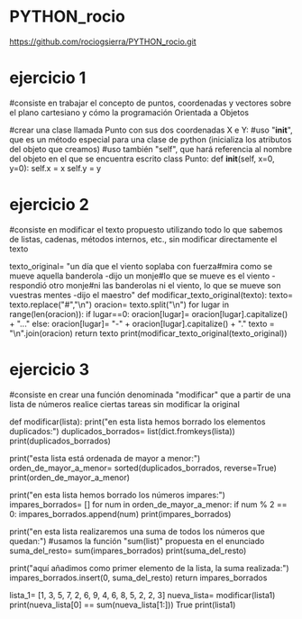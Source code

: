 # PYTHON_rocio

https://github.com/rociogsierra/PYTHON_rocio.git

# ejercicio 1
#consiste en trabajar el concepto de puntos, coordenadas y vectores sobre el plano cartesiano y cómo la programación Orientada a Objetos

#crear una clase llamada Punto con sus dos coordenadas X e Y:
#uso "__init__", que es un método especial para una clase de python (inicializa los atributos del objeto que creamos)
#uso también "self", que hará referencia al nombre del objeto en el que se encuentra escrito
class Punto:
def __init__(self, x=0, y=0):
self.x = x
self.y = y 




# ejercicio 2
#consiste en modificar el texto propuesto utilizando todo lo que sabemos de listas, cadenas, métodos internos, etc., sin modificar directamente el texto

texto_original= "un día que el viento soplaba con fuerza#mira como se mueve aquella banderola -dijo un monje#lo que se mueve es el viento -respondió otro monje#ni las banderolas ni el viento, lo que se mueve son vuestras mentes -dijo el maestro"
def modificar_texto_original(texto):
texto= texto.replace("#","\n")
oracion= texto.split("\n")
for lugar in range(len(oracion)):
if lugar==0:
oracion[lugar]= oracion[lugar].capitalize() + "..."
else:
oracion[lugar]= "-" + oracion[lugar].capitalize() + "."
texto = "\n".join(oracion)
return texto
print(modificar_texto_original(texto_original))

# ejercicio 3
#consiste en crear una función denominada "modificar" que a partir de una lista de números realice ciertas tareas sin modificar la original

def modificar(lista):
print("en esta lista hemos borrado los elementos duplicados:")
duplicados_borrados= list(dict.fromkeys(lista))
print(duplicados_borrados)

print("esta lista está ordenada de mayor a menor:")
orden_de_mayor_a_menor= sorted(duplicados_borrados, reverse=True)
print(orden_de_mayor_a_menor)

print("en esta lista hemos borrado los números impares:")
impares_borrados= []
for num in orden_de_mayor_a_menor:
if num % 2 == 0:
impares_borrados.append(num)
print(impares_borrados)

print("en esta lista realizaremos una suma de todos los números que quedan:")
#usamos la función "sum(list)" propuesta en el enunciado
suma_del_resto= sum(impares_borrados)
print(suma_del_resto)

print("aquí añadimos como primer elemento de la lista, la suma realizada:")
impares_borrados.insert(0, suma_del_resto)
return impares_borrados

lista_1= [1, 3, 5, 7, 2, 6, 9, 4, 6, 8, 5, 2, 2, 3]
nueva_lista= modificar(lista1)
print(nueva_lista[0] == sum(nueva_lista[1:]))
True
print(lista1)
